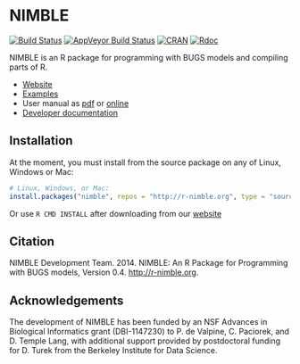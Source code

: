 NIMBLE
======

[![Build Status](https://travis-ci.org/nimble-dev/nimble.svg?branch=devel)](https://travis-ci.org/nimble-dev/nimble)
[![AppVeyor Build Status](https://ci.appveyor.com/api/projects/status/github/nimble-dev/nimble?branch=devel&svg=true)](https://ci.appveyor.com/project/nimble-dev/nimble)
[![CRAN](http://www.r-pkg.org/badges/version/nimble)](https://cran.r-project.org/web/packages/nimble)
[![Rdoc](http://www.rdocumentation.org/badges/version/nimble)](http://www.rdocumentation.org/packages/nimble)

NIMBLE is an R package for programming with BUGS models and compiling parts of R.

*   [Website](http://r-nimble.org/)
*   [Examples](https://r-nimble.org/examples)
*   User manual as [pdf](http://r-nimble.org/manuals/NimbleUserManual.pdf) or
    [online](https://www.rdocumentation.org/packages/nimble)
*   [Developer documentation](https://nimble-dev.github.io/nimble-docs)

## Installation

At the moment, you must install from the source package on any of Linux, Windows or Mac:

```r
# Linux, Windows, or Mac:
install.packages("nimble", repos = "http://r-nimble.org", type = "source")
```

Or use `R CMD INSTALL` after downloading from our [website](http://r-nimble.org/download-nimble)

## Citation

NIMBLE Development Team. 2014. NIMBLE: An R Package for Programming with BUGS models, Version 0.4.   http://r-nimble.org.

## Acknowledgements

The development of NIMBLE has been funded by an NSF Advances in Biological Informatics grant (DBI-1147230) to P. de Valpine, C. Paciorek, and D. Temple Lang, with additional support provided by postdoctoral funding for D. Turek from the Berkeley Institute for Data Science.
